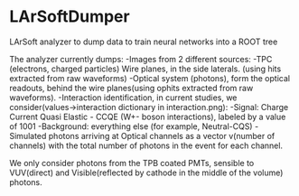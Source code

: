 # LArSoftDumper
LArSoft analyzer to dump data to train neural networks into a ROOT tree

The analyzer currently dumps:
-Images from 2 different sources:
 -TPC (electrons, charged particles) Wire planes, in the side laterals. (using hits extracted from raw waveforms)
 -Optical system (photons), form the optical readouts, behind the wire planes(using ophits extracted from raw waveforms).
-Interaction identification, in current studies, we consider(values->interaction dictionary in interaction.png):
 -Signal: Charge Current Quasi Elastic - CCQE (W+- boson interactions), labeled by a value of 1001
 -Background: everything else (for example, Neutral-CQS)
-Simulated photons arriving at Optical channels as a vector v(number of channels) with the total number of photons in the event for each channel.

We only consider photons from the TPB coated PMTs, sensible to VUV(direct) and Visible(reflected by cathode in the middle of the volume) photons.
